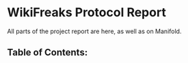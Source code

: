 # WikiFreaks Protocol Report
All parts of the project report are here, as well as on Manifold. 

## Table of Contents:
